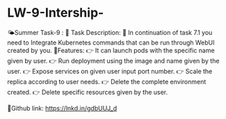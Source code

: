 # LW-9-Intership-

🌤Summer Task-9 :
📰 Task Description:
📌 In continuation of task 7.1 you need to Integrate Kubernetes commands that can be run through WebUI created by you.
📌Features:
👉 It can launch pods with the specific name given by user.
👉 Run deployment using the image and name given by the user.
👉 Expose services on given user input port number.
👉 Scale the replica according to user needs.
👉 Delete the complete environment created.
👉 Delete specific resources given by the user.

🔗Github link: https://lnkd.in/gdbUUJ_d

